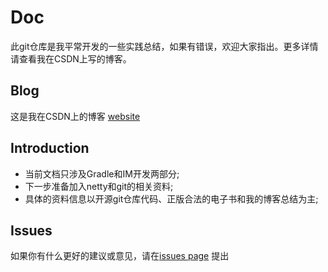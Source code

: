 # Doc
此git仓库是我平常开发的一些实践总结，如果有错误，欢迎大家指出。更多详情请查看我在CSDN上写的博客。

## Blog
这是我在CSDN上的博客 [website](http://blog.csdn.net/d_clock)

## Introduction
* 当前文档只涉及Gradle和IM开发两部分;
* 下一步准备加入netty和git的相关资料;
* 具体的资料信息以开源git仓库代码、正版合法的电子书和我的博客总结为主;

## Issues
如果你有什么更好的建议或意见，请在[issues page](https://github.com/D-clock/Doc/issues) 提出
